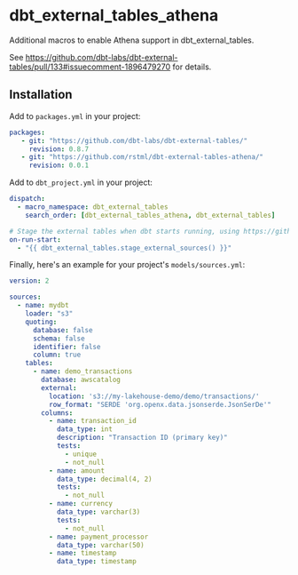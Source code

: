 # dbt_external_tables_athena

Additional macros to enable Athena support in dbt_external_tables.

See https://github.com/dbt-labs/dbt-external-tables/pull/133#issuecomment-1896479270 for details.

## Installation

Add to `packages.yml` in your project:

```yaml
packages:
   - git: "https://github.com/dbt-labs/dbt-external-tables/"
     revision: 0.8.7
   - git: "https://github.com/rstml/dbt-external-tables-athena/"
     revision: 0.0.1
```

Add to `dbt_project.yml` in your project:

```yaml
dispatch:
  - macro_namespace: dbt_external_tables
    search_order: [dbt_external_tables_athena, dbt_external_tables]

# Stage the external tables when dbt starts running, using https://github.com/dbt-labs/dbt-external-tables
on-run-start:
  - "{{ dbt_external_tables.stage_external_sources() }}"
```

Finally, here's an example for your project's `models/sources.yml`:

```yaml
version: 2

sources:
  - name: mydbt
    loader: "s3"
    quoting:
      database: false
      schema: false
      identifier: false
      column: true
    tables:
      - name: demo_transactions
        database: awscatalog
        external:
          location: 's3://my-lakehouse-demo/demo/transactions/'
          row_format: "SERDE 'org.openx.data.jsonserde.JsonSerDe'"
        columns:
          - name: transaction_id
            data_type: int
            description: "Transaction ID (primary key)"
            tests:
              - unique
              - not_null
          - name: amount
            data_type: decimal(4, 2)
            tests:
              - not_null
          - name: currency
            data_type: varchar(3)
            tests:
              - not_null
          - name: payment_processor
            data_type: varchar(50)
          - name: timestamp
            data_type: timestamp
```
